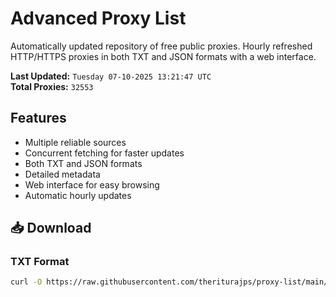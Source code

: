 # Advanced Proxy List

Automatically updated repository of free public proxies. Hourly refreshed HTTP/HTTPS proxies in both TXT and JSON formats with a web interface.

**Last Updated:** `Tuesday 07-10-2025 13:21:47 UTC`  
**Total Proxies:** `32553`

## Features
- Multiple reliable sources
- Concurrent fetching for faster updates
- Both TXT and JSON formats
- Detailed metadata
- Web interface for easy browsing
- Automatic hourly updates

## 📥 Download

### TXT Format
```bash
curl -O https://raw.githubusercontent.com/theriturajps/proxy-list/main/proxies.txt